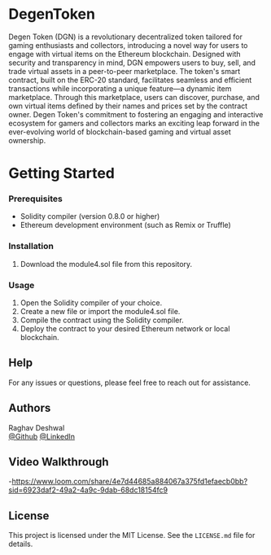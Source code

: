 # DegenToken
Degen Token (DGN) is a revolutionary decentralized token tailored for gaming enthusiasts and collectors, introducing a novel way for users to engage with virtual items on the Ethereum blockchain. Designed with security and transparency in mind, DGN empowers users to buy, sell, and trade virtual assets in a peer-to-peer marketplace. The token's smart contract, built on the ERC-20 standard, facilitates seamless and efficient transactions while incorporating a unique feature—a dynamic item marketplace. Through this marketplace, users can discover, purchase, and own virtual items defined by their names and prices set by the contract owner. Degen Token's commitment to fostering an engaging and interactive ecosystem for gamers and collectors marks an exciting leap forward in the ever-evolving world of blockchain-based gaming and virtual asset ownership.


# Getting Started

### Prerequisites

- Solidity compiler (version 0.8.0 or higher)
- Ethereum development environment (such as Remix or Truffle)

### Installation

1. Download the module4.sol file from this repository.

### Usage

1. Open the Solidity compiler of your choice.
2. Create a new file or import the module4.sol file.
3. Compile the contract using the Solidity compiler.
4. Deploy the contract to your desired Ethereum network or local blockchain.
   
## Help
For any issues or questions, please feel free to reach out for assistance.

## Authors
Raghav Deshwal
<br>[@Github](https://github.com/rdeshwal731) 
[@LinkedIn](https://www.linkedin.com/in/raghav-deshwal-08a71920b/) </br>

## Video Walkthrough

-https://www.loom.com/share/4e7d44685a884067a375fd1efaecb0bb?sid=6923daf2-49a2-4a9c-9dab-68dc18154fc9

## License
This project is licensed under the MIT License. See the `LICENSE.md` file for details.
